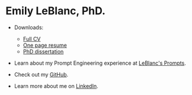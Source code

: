 # Emily LeBlanc, PhD.


* Downloads:

  * [Full CV](/docs/LeBlanc_CV_2023.pdf)
  * [One page resume](docs/LeBlanc_resume_2023.pdf)
  * [PhD dissertation](docs/dissertation-full.pdf)

* Learn about my Prompt Engineering experience at [LeBlanc's Prompts](https://leblancs-prompts.vercel.app/).

* Check out my [GitHub](https://github.com/eleblanc-ai/).


<!-- * Take a look at my [writing portfolio](https://github.com/eleblanc-ai/writing-portfolio).-->
 

<!--* Visit my [technical writing blog](https://eleblanc.dev/).-->


* Learn more about me on [LinkedIn](https://www.linkedin.com/in/eleblanc-ai).

